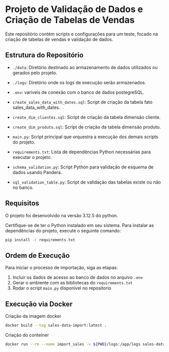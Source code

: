 # Projeto de Validação de Dados e Criação de Tabelas de Vendas

Este repositório contém scripts e configurações para um teste, focado na criação de tabelas de vendas e validação de dados.

## Estrutura do Repositório

- `./data`: Diretório destinado ao armazenamento de dados utilizados ou gerados pelo projeto.

- `./logs`: Diretório onde os logs de execução serão armazenados.

- `.env`: variveis de conexão com o banco de dados postegreSQL.

- `create_sales_data_with_dates.sql`: Script de criação da tabela fato sales_data_with_dates.

- `create_dim_clientes.sql`: Script de criação da tabela dimensão cliente.

- `create_dim_produto.sql`: Script de criação da tabela dimensão produto.

- `main.py`: Script principal que orquestra a execução dos demais scripts do projeto.

- `requirements.txt`: Lista de dependências Python necessárias para executar o projeto.

- `schema_validation.py`: Script Python para validação de esquema de dados usando Pandera.

- `sql_validation_table.py`: Script de validação das tabelas existe ou não no banco.

## Requisitos

O projeto foi desenvolvido na versão 3.12.5 do python.

Certifique-se de ter o Python instalado em seu sistema. Para instalar as dependências do projeto, execute o seguinte comando:

```bash
pip install -r requirements.txt
```

## Ordem de Execução 

Para iniciar o processo de importação, siga as etapas:

1. Incluir os dados de acesso ao banco de dados no arquivo `.env`
2. Gerar o ambiente com as bibliotecas do `requirements.txt`
3. Rodar o script `main.py` disponivel no repositorio


## Execução via Docker

Criação da imagem docker

```bash
docker build --tag sales-data-import:latest .
```
Criação do conteiner

```bash
docker run --rm --name import_sales -v ${PWD}/logs:/app/logs sales-data-import:latest
```
